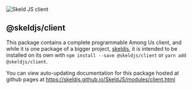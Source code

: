 ![Skeld JS client](https://raw.githubusercontent.com/SkeldJS/SkeldJS/master/asset/SkeldJSClient.png "Skeld JS")

## @skeldjs/client

This package contains a complete programmable Among Us client, and while it is one package of a bigger project, [skeldjs](https://github.com/skeldjs/SkeldJS), it is intended to be installed on its own with `npm install --save @skeldjs/client` or `yarn add @skeldjs/client`.

You can view auto-updating documentation for this package hosted at github pages at https://skeldjs.github.io/SkeldJS/modules/client.html 